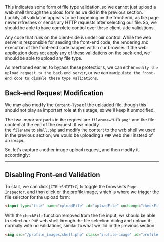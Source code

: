 This indicates some form of file type validation, so we cannot just upload a web shell through the upload form as we did in the previous section. Luckily, all validation appears to be happening on the front-end, as the page never refreshes or sends any HTTP requests after selecting our file. So, we should be able to have complete control over these client-side validations.


Any code that runs on the client-side is under our control. While the web server is responsible for sending the front-end code, the rendering and execution of the front-end code happen within our browser. If the web application does not apply any of these validations on the back-end, we should be able to upload any file type.

As mentioned earlier, to bypass these protections, we can either `modify the upload request to the back-end server`, or we can `manipulate the front-end code to disable these type validations`.


## Back-end Request Modification

We may also modify the `Content-Type` of the uploaded file, though this should not play an important role at this stage, so we'll keep it unmodified.

The two important parts in the request are `filename="HTB.png"` and the file content at the end of the request. If we modify the `filename` to `shell.php` and modify the content to the web shell we used in the previous section; we would be uploading a `PHP` web shell instead of an image.

So, let's capture another image upload request, and then modify it accordingly:

---
## Disabling Front-end Validation

To start, we can click [`CTRL+SHIFT+C`] to toggle the browser's `Page Inspector`, and then click on the profile image, which is where we trigger the file selector for the upload form:

```html
<input type="file" name="uploadFile" id="uploadFile" onchange="checkFile(this)" accept=".jpg,.jpeg,.png">
```

With the `checkFile` function removed from the file input, we should be able to select our `PHP` web shell through the file selection dialog and upload it normally with no validations, similar to what we did in the previous section.

```html
<img src="/profile_images/shell.php" class="profile-image" id="profile-image">
```


